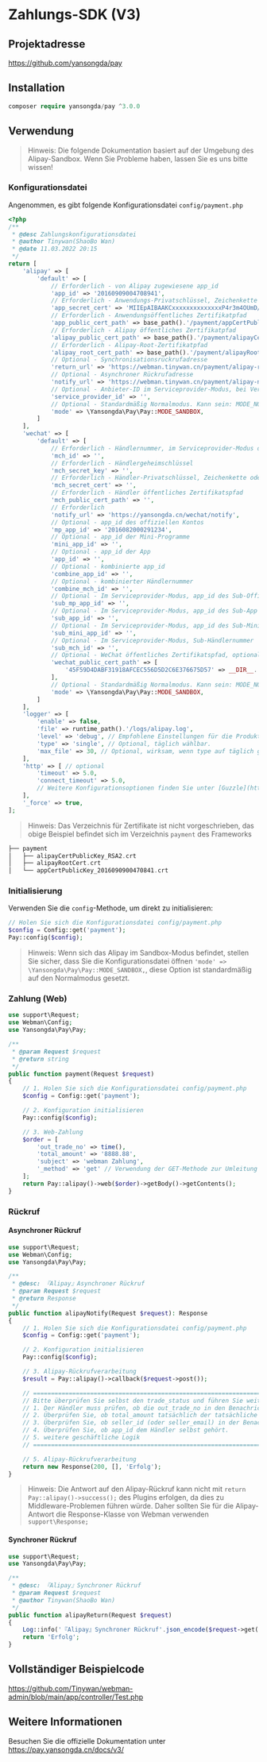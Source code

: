 # Zahlungs-SDK (V3)

## Projektadresse

https://github.com/yansongda/pay

## Installation

```php
composer require yansongda/pay ^3.0.0
```

## Verwendung

> Hinweis: Die folgende Dokumentation basiert auf der Umgebung des Alipay-Sandbox. Wenn Sie Probleme haben, lassen Sie es uns bitte wissen!

### Konfigurationsdatei

Angenommen, es gibt folgende Konfigurationsdatei `config/payment.php`

```php
<?php
/**
 * @desc Zahlungskonfigurationsdatei
 * @author Tinywan(ShaoBo Wan)
 * @date 11.03.2022 20:15
 */
return [
    'alipay' => [
        'default' => [
            // Erforderlich - von Alipay zugewiesene app_id
            'app_id' => '20160909004708941',
            // Erforderlich - Anwendungs-Privatschlüssel, Zeichenkette oder Pfad
            'app_secret_cert' => 'MIIEpAIBAAKCxxxxxxxxxxxxxxP4r3m4OUmD/+XDgCg==',
            // Erforderlich - Anwendungsöffentliches Zertifikatpfad
            'app_public_cert_path' => base_path().'/payment/appCertPublicKey_2016090900470841.crt',
            // Erforderlich - Alipay öffentliches Zertifikatpfad
            'alipay_public_cert_path' => base_path().'/payment/alipayCertPublicKey_RSA2.crt',
            // Erforderlich - Alipay-Root-Zertifikatpfad
            'alipay_root_cert_path' => base_path().'/payment/alipayRootCert.crt',
            // Optional - Synchronisationsrückrufadresse
            'return_url' => 'https://webman.tinywan.cn/payment/alipay-return',
            // Optional - Asynchroner Rückrufadresse
            'notify_url' => 'https://webman.tinywan.cn/payment/alipay-notify',
            // Optional - Anbieter-ID im Serviceprovider-Modus, bei Verwendung dieses Parameters, wenn mode auf Pay::MODE_SERVICE gesetzt ist
            'service_provider_id' => '',
            // Optional - Standardmäßig Normalmodus. Kann sein: MODE_NORMAL, MODE_SANDBOX, MODE_SERVICE
            'mode' => \Yansongda\Pay\Pay::MODE_SANDBOX,
        ]
    ],
    'wechat' => [
        'default' => [
            // Erforderlich - Händlernummer, im Serviceprovider-Modus die Händler-ID des Diensteanbieters
            'mch_id' => '',
            // Erforderlich - Händlergeheimschlüssel
            'mch_secret_key' => '',
            // Erforderlich - Händler-Privatschlüssel, Zeichenkette oder Pfad
            'mch_secret_cert' => '',
            // Erforderlich - Händler öffentliches Zertifikatspfad
            'mch_public_cert_path' => '',
            // Erforderlich
            'notify_url' => 'https://yansongda.cn/wechat/notify',
            // Optional - app_id des offiziellen Kontos
            'mp_app_id' => '2016082000291234',
            // Optional - app_id der Mini-Programme
            'mini_app_id' => '',
            // Optional - app_id der App
            'app_id' => '',
            // Optional - kombinierte app_id
            'combine_app_id' => '',
            // Optional - kombinierter Händlernummer
            'combine_mch_id' => '',
            // Optional - Im Serviceprovider-Modus, app_id des Sub-Offiziellen-Kontos
            'sub_mp_app_id' => '',
            // Optional - Im Serviceprovider-Modus, app_id des Sub-App
            'sub_app_id' => '',
            // Optional - Im Serviceprovider-Modus, app_id des Sub-Mini-Programms
            'sub_mini_app_id' => '',
            // Optional - Im Serviceprovider-Modus, Sub-Händlernummer
            'sub_mch_id' => '',
            // Optional - WeChat öffentliches Zertifikatspfad, optional, dringend empfohlen, dass dieser Parameter im PHP-FPM-Modus konfiguriert wird
            'wechat_public_cert_path' => [
                '45F59D4DABF31918AFCEC556D5D2C6E376675D57' => __DIR__.'/Cert/wechatPublicKey.crt',
            ],
            // Optional - Standardmäßig Normalmodus. Kann sein: MODE_NORMAL, MODE_SERVICE
            'mode' => \Yansongda\Pay\Pay::MODE_SANDBOX,
        ]
    ],
    'logger' => [
        'enable' => false,
        'file' => runtime_path().'/logs/alipay.log',
        'level' => 'debug', // Empfohlene Einstellungen für die Produktionsumgebung: info, für die Entwicklungsumgebung: debug
        'type' => 'single', // Optional, täglich wählbar.
        'max_file' => 30, // Optional, wirksam, wenn type auf täglich gesetzt ist, standardmäßig 30 Tage
    ],
    'http' => [ // optional
        'timeout' => 5.0,
        'connect_timeout' => 5.0,
        // Weitere Konfigurationsoptionen finden Sie unter [Guzzle](https://guzzle-cn.readthedocs.io/zh_CN/latest/request-options.html)
    ],
    '_force' => true,
];
```
> Hinweis: Das Verzeichnis für Zertifikate ist nicht vorgeschrieben, das obige Beispiel befindet sich im Verzeichnis `payment` des Frameworks

```php
├── payment
│   ├── alipayCertPublicKey_RSA2.crt
│   ├── alipayRootCert.crt
│   └── appCertPublicKey_2016090900470841.crt
```

### Initialisierung

Verwenden Sie die `config`-Methode, um direkt zu initialisieren:
```php
// Holen Sie sich die Konfigurationsdatei config/payment.php
$config = Config::get('payment');
Pay::config($config);
```
> Hinweis: Wenn sich das Alipay im Sandbox-Modus befindet, stellen Sie sicher, dass Sie die Konfigurationsdatei öffnen `'mode' => \Yansongda\Pay\Pay::MODE_SANDBOX,`, diese Option ist standardmäßig auf den Normalmodus gesetzt.

### Zahlung (Web)

```php
use support\Request;
use Webman\Config;
use Yansongda\Pay\Pay;

/**
 * @param Request $request
 * @return string
 */
public function payment(Request $request)
{
    // 1. Holen Sie sich die Konfigurationsdatei config/payment.php
    $config = Config::get('payment');

    // 2. Konfiguration initialisieren
    Pay::config($config);

    // 3. Web-Zahlung
    $order = [
        'out_trade_no' => time(),
        'total_amount' => '8888.88',
        'subject' => 'webman Zahlung',
        '_method' => 'get' // Verwendung der GET-Methode zur Umleitung
    ];
    return Pay::alipay()->web($order)->getBody()->getContents();
}
```

### Rückruf

#### Asynchroner Rückruf

```php
use support\Request;
use Webman\Config;
use Yansongda\Pay\Pay;

/**
 * @desc: 『Alipay』Asynchroner Rückruf
 * @param Request $request
 * @return Response
 */
public function alipayNotify(Request $request): Response
{
    // 1. Holen Sie sich die Konfigurationsdatei config/payment.php
    $config = Config::get('payment');

    // 2. Konfiguration initialisieren
    Pay::config($config);

    // 3. Alipay-Rückrufverarbeitung
    $result = Pay::alipay()->callback($request->post());

    // ===================================================================================================
    // Bitte überprüfen Sie selbst den trade_status und führen Sie weitere Logikprüfungen durch. Alipay erkennt eine erfolgreich abgeschlossene Zahlung erst, wenn der Transaktionsbenachrichtigungsstatus auf TRADE_SUCCESS oder TRADE_FINISHED gesetzt ist.
    // 1. Der Händler muss prüfen, ob die out_trade_no in den Benachrichtigungsdaten die Bestellnummer ist, die im Händlersystem erstellt wurde;
    // 2. Überprüfen Sie, ob total_amount tatsächlich der tatsächliche Betrag der Bestellung ist (d. h. der beim Händler erstellte Betrag);
    // 3. Überprüfen Sie, ob seller_id (oder seller_email) in der Benachrichtigung für die betreffende Transaktion die zugehörige Partei ist;
    // 4. Überprüfen Sie, ob app_id dem Händler selbst gehört.
    // 5. weitere geschäftliche Logik
    // ===================================================================================================

    // 5. Alipay-Rückrufverarbeitung
    return new Response(200, [], 'Erfolg');
}
```
> Hinweis: Die Antwort auf den Alipay-Rückruf kann nicht mit `return Pay::alipay()->success();` des Plugins erfolgen, da dies zu Middleware-Problemen führen würde. Daher sollten Sie für die Alipay-Antwort die Response-Klasse von Webman verwenden `support\Response;`

#### Synchroner Rückruf

```php
use support\Request;
use Yansongda\Pay\Pay;

/**
 * @desc: 『Alipay』Synchroner Rückruf
 * @param Request $request
 * @author Tinywan(ShaoBo Wan)
 */
public function alipayReturn(Request $request)
{
    Log::info('『Alipay』Synchroner Rückruf'.json_encode($request->get()));
    return 'Erfolg';
}
```

## Vollständiger Beispielcode

https://github.com/Tinywan/webman-admin/blob/main/app/controller/Test.php

## Weitere Informationen

Besuchen Sie die offizielle Dokumentation unter https://pay.yansongda.cn/docs/v3/
